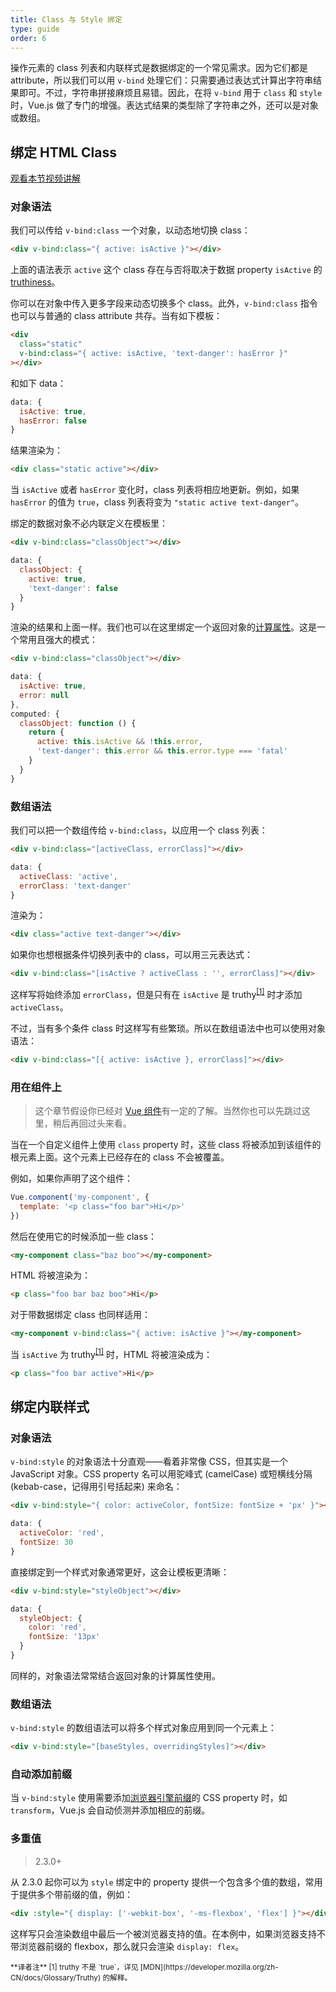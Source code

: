 ```yaml
---
title: Class 与 Style 绑定
type: guide
order: 6
---
```


操作元素的 class 列表和内联样式是数据绑定的一个常见需求。因为它们都是 attribute，所以我们可以用 `v-bind` 处理它们：只需要通过表达式计算出字符串结果即可。不过，字符串拼接麻烦且易错。因此，在将 `v-bind` 用于 `class` 和 `style` 时，Vue.js 做了专门的增强。表达式结果的类型除了字符串之外，还可以是对象或数组。

## 绑定 HTML Class

<div class="vueschool"><a href="https://learning.dcloud.io/#/?vid=7" target="_blank" rel="sponsored noopener" title="Vue.js 教程 - class 与 style 绑定">观看本节视频讲解</a></div>

### 对象语法

我们可以传给 `v-bind:class` 一个对象，以动态地切换 class：

``` html
<div v-bind:class="{ active: isActive }"></div>
```
上面的语法表示 `active` 这个 class 存在与否将取决于数据 property `isActive` 的 [truthiness](https://developer.mozilla.org/zh-CN/docs/Glossary/Truthy)。

你可以在对象中传入更多字段来动态切换多个 class。此外，`v-bind:class` 指令也可以与普通的 class attribute 共存。当有如下模板：

``` html
<div
  class="static"
  v-bind:class="{ active: isActive, 'text-danger': hasError }"
></div>
```

和如下 data：

``` js
data: {
  isActive: true,
  hasError: false
}
```

结果渲染为：

``` html
<div class="static active"></div>
```

当 `isActive` 或者 `hasError` 变化时，class 列表将相应地更新。例如，如果 `hasError` 的值为 `true`，class 列表将变为 `"static active text-danger"`。

绑定的数据对象不必内联定义在模板里：

``` html
<div v-bind:class="classObject"></div>
```

``` js
data: {
  classObject: {
    active: true,
    'text-danger': false
  }
}
```

渲染的结果和上面一样。我们也可以在这里绑定一个返回对象的[计算属性](computed.html)。这是一个常用且强大的模式：

``` html
<div v-bind:class="classObject"></div>
```

``` js
data: {
  isActive: true,
  error: null
},
computed: {
  classObject: function () {
    return {
      active: this.isActive && !this.error,
      'text-danger': this.error && this.error.type === 'fatal'
    }
  }
}
```

### 数组语法

我们可以把一个数组传给 `v-bind:class`，以应用一个 class 列表：

``` html
<div v-bind:class="[activeClass, errorClass]"></div>
```

``` js
data: {
  activeClass: 'active',
  errorClass: 'text-danger'
}
```

渲染为：

``` html
<div class="active text-danger"></div>
```

如果你也想根据条件切换列表中的 class，可以用三元表达式：

``` html
<div v-bind:class="[isActive ? activeClass : '', errorClass]"></div>
```

这样写将始终添加 `errorClass`，但是只有在 `isActive` 是 truthy<sup>[[1]](#footnote-1)</sup> 时才添加 `activeClass`。

不过，当有多个条件 class 时这样写有些繁琐。所以在数组语法中也可以使用对象语法：

``` html
<div v-bind:class="[{ active: isActive }, errorClass]"></div>
```

### 用在组件上

> 这个章节假设你已经对 [Vue 组件](components.html)有一定的了解。当然你也可以先跳过这里，稍后再回过头来看。

当在一个自定义组件上使用 `class` property 时，这些 class 将被添加到该组件的根元素上面。这个元素上已经存在的 class 不会被覆盖。

例如，如果你声明了这个组件：

``` js
Vue.component('my-component', {
  template: '<p class="foo bar">Hi</p>'
})
```

然后在使用它的时候添加一些 class：

``` html
<my-component class="baz boo"></my-component>
```

HTML 将被渲染为：

``` html
<p class="foo bar baz boo">Hi</p>
```

对于带数据绑定 class 也同样适用：

``` html
<my-component v-bind:class="{ active: isActive }"></my-component>
```

当 `isActive` 为 truthy<sup>[[1]](#footnote-1)</sup> 时，HTML 将被渲染成为：

``` html
<p class="foo bar active">Hi</p>
```

## 绑定内联样式

### 对象语法

`v-bind:style` 的对象语法十分直观——看着非常像 CSS，但其实是一个 JavaScript 对象。CSS property 名可以用驼峰式 (camelCase) 或短横线分隔 (kebab-case，记得用引号括起来) 来命名：


``` html
<div v-bind:style="{ color: activeColor, fontSize: fontSize + 'px' }"></div>
```

``` js
data: {
  activeColor: 'red',
  fontSize: 30
}
```

直接绑定到一个样式对象通常更好，这会让模板更清晰：

``` html
<div v-bind:style="styleObject"></div>
```

``` js
data: {
  styleObject: {
    color: 'red',
    fontSize: '13px'
  }
}
```

同样的，对象语法常常结合返回对象的计算属性使用。

### 数组语法

`v-bind:style` 的数组语法可以将多个样式对象应用到同一个元素上：

``` html
<div v-bind:style="[baseStyles, overridingStyles]"></div>
```

### 自动添加前缀

当 `v-bind:style` 使用需要添加[浏览器引擎前缀](https://developer.mozilla.org/zh-CN/docs/Glossary/Vendor_Prefix)的 CSS property 时，如 `transform`，Vue.js 会自动侦测并添加相应的前缀。

### 多重值

> 2.3.0+

从 2.3.0 起你可以为 `style` 绑定中的 property 提供一个包含多个值的数组，常用于提供多个带前缀的值，例如：

``` html
<div :style="{ display: ['-webkit-box', '-ms-flexbox', 'flex'] }"></div>
```

这样写只会渲染数组中最后一个被浏览器支持的值。在本例中，如果浏览器支持不带浏览器前缀的 flexbox，那么就只会渲染 `display: flex`。

<small>
**译者注**
<a id="footnote-1"></a>[1] truthy 不是 `true`，详见 [MDN](https://developer.mozilla.org/zh-CN/docs/Glossary/Truthy) 的解释。
</small>
